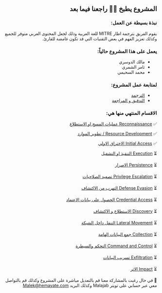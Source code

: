 
<div dir="rtl" align='right'>
  
  
  
  ## المشروع يطبخ 💪🏻 راجعنا فيما بعد
  
  ### نبذة بسيطة عن العمل:
   
   يقوم الفريق بترجمة اطار MITRE للغة العربية وذلك لجعل المحتوى العربي متوفر للجميع وكذلك تعزيز الفهم في بعض التقنيات التي قد تكون غامضة للقارئ.
   
 ### يعمل على هذا المشروع حالياً:
  - مالك الدوسري
  - ثامر الشمري
  - محمد السحيمي

### لمتابعة عمل المشروع: 
- [الترجمة ](https://github.com/Malajab/incyber/issues/9#issue-865804375)
- [التدقيق و المراجعة](https://github.com/Malajab/incyber/issues/10#issue-865805548)

### الاقسام المنتهي منها هي: 

✅  [Reconnaissance  عمليات المسح او الاستطلاع ](/MITRE-ATT&CK-AR/Reconnaissance.md)

✅  [Resource Development / تطوير الموارد](/MITRE-ATT&CK-AR/Resource-Development.md)

✅  [Initial Access الاختراق الاولي](/MITRE-ATT&CK-AR/Initial-Access.md)

⏳  [Execution التنفيذ او التشغيل](/MITRE-ATT&CK-AR/Execution.md)

⏳  [Persistence الاصرار](/MITRE-ATT&CK-AR/Persistence.md)

⏳  [Privilege Escalation تصعيد الصلاحيات](/MITRE-ATT&CK-AR/Privilege-Escalation.md)

⏳  [Defense Evasion التهرب من الاكتشاف](/MITRE-ATT&CK-AR/Defense-Evasion.md)

⏳  [Credential Access الحصول على بيانات الاعتماد](/MITRE-ATT&CK-AR/Credential-Access.md)

⏳  [Discovery الاستطلاع و الاكتشاف](/MITRE-ATT&CK-AR/Discovery.md)

⏳  [Lateral Movement التنقل داخل الشبكة](/MITRE-ATT&CK-AR/Lateral-Movement.md)

⏳  [Collection جمع البيانات الهامة](/MITRE-ATT&CK-AR/Collection.md)

⏳  [Command and Control التحكم والسيطرة](/MITRE-ATT&CK-AR/Command-and-Control.md)

⏳  [Exfiltration تسريب البيانات](/MITRE-ATT&CK-AR/Exfiltration.md)

⏳  [Impact الاثر](/MITRE-ATT&CK-AR/Impact.md)

📝 في حال رغبت بالمشاركة معنا قم بالتعديل مباشرة على المشروع وكذلك قم بالتواصل معي عبر حسابي على تويتر Malajab وكذلك البريد Malek@hemayate.com


